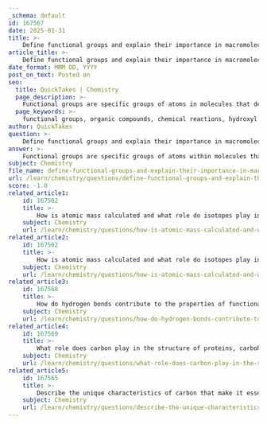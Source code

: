 ```yaml
---
_schema: default
id: 167567
date: 2025-01-31
title: >-
    Define functional groups and explain their importance in macromolecules.
article_title: >-
    Define functional groups and explain their importance in macromolecules.
date_format: MMM DD, YYYY
post_on_text: Posted on
seo:
  title: QuickTakes | Chemistry
  page_description: >-
    Functional groups are specific groups of atoms in molecules that determine their chemical reactions, properties, and reactivity. They are essential in classifying organic compounds and play a crucial role in the structure and function of macromolecules like proteins, nucleic acids, carbohydrates, and lipids.
  page_keywords: >-
    functional groups, organic compounds, chemical reactions, hydroxyl group, carboxyl group, amino group, phosphate group, macromolecules, reactivity, classification, predictive power, diversity of compounds, biological functions, DNA, proteins, carbohydrates, lipids
author: QuickTakes
question: >-
    Define functional groups and explain their importance in macromolecules.
answer: >-
    Functional groups are specific groups of atoms within molecules that are responsible for the characteristic chemical reactions of those molecules. They play a crucial role in determining the properties and reactivity of organic compounds. Common examples of functional groups include:\n\n- **Hydroxyl group (-OH)**: Found in alcohols, it makes compounds polar and increases their solubility in water.\n- **Carboxyl group (-COOH)**: Present in carboxylic acids, it imparts acidic properties to the molecule, making it more likely to donate a proton (H+).\n- **Amino group (-NH2)**: Characteristic of amines and amino acids, it can act as a base and is involved in the formation of peptide bonds in proteins.\n- **Phosphate group (-PO4)**: Important in energy transfer (as in ATP) and in the structure of nucleic acids.\n\nThe importance of functional groups in macromolecules can be summarized as follows:\n\n1. **Reactivity**: Functional groups dictate how a molecule will react with other substances. For instance, the presence of a carboxyl group can make a molecule behave as an acid, while an amino group can make it act as a base.\n\n2. **Classification**: They allow chemists to classify and name organic compounds based on their structure and functional characteristics. This classification facilitates communication and understanding in the field of chemistry.\n\n3. **Predictive Power**: Understanding the functional groups present in a molecule enables chemists to predict its behavior in chemical reactions, including its solubility, acidity or basicity, and potential interactions with other molecules.\n\n4. **Diversity of Compounds**: Functional groups contribute to the vast diversity of organic compounds. Different combinations of functional groups can lead to a wide range of chemical properties and biological functions, which is essential in the formation of complex macromolecules such as DNA, proteins, carbohydrates, and lipids.\n\nIn summary, functional groups are essential in organic chemistry as they define the chemical behavior of molecules, influence their physical properties, and are fundamental in the design and synthesis of new compounds. Their presence and arrangement in macromolecules are critical for the biological functions and interactions that sustain life.
subject: Chemistry
file_name: define-functional-groups-and-explain-their-importance-in-macromolecules.md
url: /learn/chemistry/questions/define-functional-groups-and-explain-their-importance-in-macromolecules
score: -1.0
related_article1:
    id: 167562
    title: >-
        How is atomic mass calculated and what role do isotopes play in this calculation?
    subject: Chemistry
    url: /learn/chemistry/questions/how-is-atomic-mass-calculated-and-what-role-do-isotopes-play-in-this-calculation
related_article2:
    id: 167562
    title: >-
        How is atomic mass calculated and what role do isotopes play in this calculation?
    subject: Chemistry
    url: /learn/chemistry/questions/how-is-atomic-mass-calculated-and-what-role-do-isotopes-play-in-this-calculation
related_article3:
    id: 167568
    title: >-
        How do hydrogen bonds contribute to the properties of functional groups?
    subject: Chemistry
    url: /learn/chemistry/questions/how-do-hydrogen-bonds-contribute-to-the-properties-of-functional-groups
related_article4:
    id: 167569
    title: >-
        What role does carbon play in the structure of proteins, carbohydrates, lipids, and nucleic acids?
    subject: Chemistry
    url: /learn/chemistry/questions/what-role-does-carbon-play-in-the-structure-of-proteins-carbohydrates-lipids-and-nucleic-acids
related_article5:
    id: 167565
    title: >-
        Describe the unique characteristics of carbon that make it essential for macromolecules.
    subject: Chemistry
    url: /learn/chemistry/questions/describe-the-unique-characteristics-of-carbon-that-make-it-essential-for-macromolecules
---
```


&nbsp;